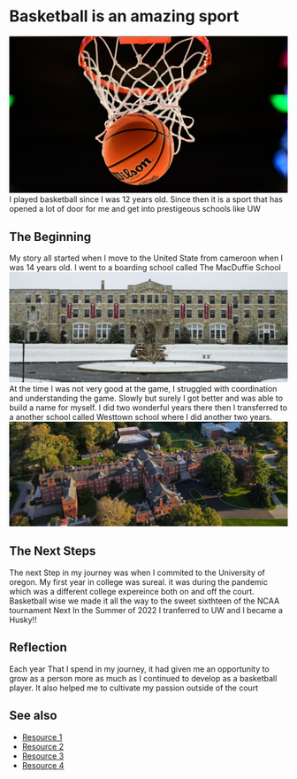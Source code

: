 # Basketball is an amazing sport
<a>
<img src="MBB-WBB_BallHoop.jpg"  percentage = "50%" />
</a>
I played basketball since I was 12 years old. Since then it is a sport that has opened a lot of door for me and get into prestigeous schools like UW

<p style="font-family:verdana;" style="text-align:center;"  >

## The Beginning
My story all started when I move to the United State from cameroon when I was 14 years old. I went to a boarding school called The MacDuffie School
<a>
<img src="macduffie_main-hall.jpg"  percentage = "50%" />
</a>
At the time I was not very good at the game, I struggled with coordination and understanding the game. Slowly but surely I got better and was able to build a name for myself.
I did two wonderful years there then I transferred to a another school called Westtown school where I did another two years.
<a>
<img src="westtown-school.jpg"  percentage = "50%" />
</a>

## The Next Steps
The next Step in my journey was when I commited to the University of oregon. My first year in college was sureal. it was during the pandemic which was a different college expereince both on and off the court. Basketball wise we made it all the way to the sweet sixthteen of the NCAA tournament
Next In the Summer of 2022 I tranferred to UW and I became a Husky!!

## Reflection
Each year That I spend in my journey, it had given me an opportunity to grow as a person more as much as I continued to develop as a basketball player. It also helped me to cultivate my passion outside of the court
</p>

<p style="background-color:red;">

## See also
- [Resource 1](https://macduffie.org/)
- [Resource 2](https://www.westtown.edu/)
- [Resource 3](https://goducks.com/sports/mens-basketball/roster/2020-21)
- [Resource 4](https://gohuskies.com/sports/mens-basketball/roster/franck-kepnang/15171)
</p>